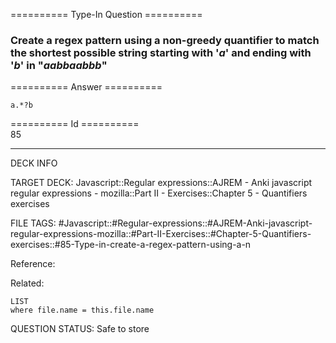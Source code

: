 ========== Type-In Question ==========

###  Create a regex pattern using a non-greedy quantifier to match the shortest possible string starting with '_a_' and ending with '_b_' in "_aabbaabbb_"  

========== Answer ==========  

`a.*?b`

========== Id ==========  
85

---

DECK INFO

TARGET DECK: Javascript::Regular expressions::AJREM - Anki javascript regular expressions - mozilla::Part II - Exercises::Chapter 5 - Quantifiers exercises

FILE TAGS: #Javascript::#Regular-expressions::#AJREM-Anki-javascript-regular-expressions-mozilla::#Part-II-Exercises::#Chapter-5-Quantifiers-exercises::#85-Type-in-create-a-regex-pattern-using-a-n

Reference:

Related:

```dataview
LIST
where file.name = this.file.name
```


QUESTION STATUS: Safe to store

